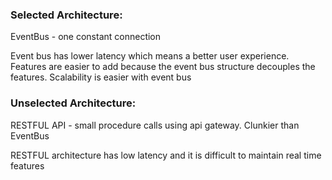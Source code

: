### Selected Architecture: 

EventBus - one constant connection 


Event bus has lower latency which means a better user experience. Features are easier to add because the event bus structure decouples the features. Scalability is easier with event bus 


### Unselected Architecture: 

RESTFUL API - small procedure calls using api gateway. Clunkier than EventBus

RESTFUL architecture has low latency and it is difficult to maintain real time features 



